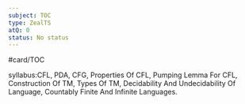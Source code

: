 ```yaml
---
subject: TOC
type: ZealTS
atQ: 0
status: No status
---
```

#card/TOC 

syllabus:CFL, PDA, CFG, Properties Of CFL, Pumping Lemma For CFL, Construction Of TM, Types Of TM, Decidability And Undecidability Of Language, Countably Finite And Infinite Languages.
